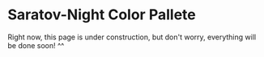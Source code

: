 # Saratov-Night Color Pallete
Right now, this page is under construction, but don't worry, everything will be done soon! ^^
